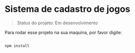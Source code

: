 <h1>Sistema de cadastro de jogos</h1>

> Status do projeto: Em desenvolvimento

Para rodar esse projeto na sua maquina, por favor digite:

```

npm install
```
